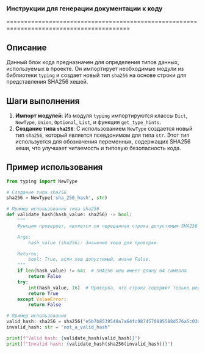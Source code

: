 ### **Инструкции для генерации документации к коду**

=========================================================================================

Описание
-------------------------
Данный блок кода предназначен для определения типов данных, используемых в проекте. Он импортирует необходимые модули из библиотеки `typing` и создает новый тип `sha256` на основе строки для представления SHA256 хешей.

Шаги выполнения
-------------------------
1. **Импорт модулей**: Из модуля `typing` импортируются классы `Dict`, `NewType`, `Union`, `Optional`, `List`, и функция `get_type_hints`.
2. **Создание типа `sha256`**: С использованием `NewType` создается новый тип `sha256`, который является псевдонимом для типа `str`. Этот тип используется для обозначения переменных, содержащих SHA256 хеши, что улучшает читаемость и типовую безопасность кода.

Пример использования
-------------------------

```python
from typing import NewType

# Создание типа sha256
sha256 = NewType('sha_256_hash', str)

# Пример использования типа sha256
def validate_hash(hash_value: sha256) -> bool:
    """
    Функция проверяет, является ли переданная строка допустимым SHA256 хешем.

    Args:
        hash_value (sha256): Значение хеша для проверки.

    Returns:
        bool: True, если хеш допустимый, иначе False.
    """
    if len(hash_value) != 64:  # SHA256 хеш имеет длину 64 символа
        return False
    try:
        int(hash_value, 16)  # Проверка, что строка содержит только шестнадцатеричные символы
        return True
    except ValueError:
        return False

# Пример использования
valid_hash: sha256 = sha256("e5b7b8539549a7a64fc9874570885588d576a5c034594a13c516034556a685b3")
invalid_hash: str = "not_a_valid_hash"

print(f"Valid hash: {validate_hash(valid_hash)}")
print(f"Invalid hash: {validate_hash(sha256(invalid_hash))}")
```